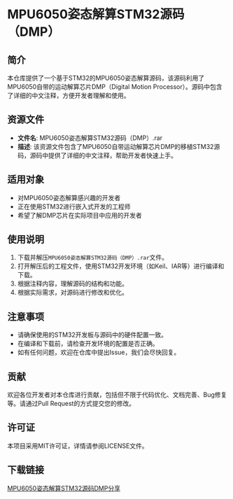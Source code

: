 # MPU6050姿态解算STM32源码（DMP）

## 简介
本仓库提供了一个基于STM32的MPU6050姿态解算源码，该源码利用了MPU6050自带的运动解算芯片DMP（Digital Motion Processor）。源码中包含了详细的中文注释，方便开发者理解和使用。

## 资源文件
- **文件名**: MPU6050姿态解算STM32源码（DMP）.rar
- **描述**: 该资源文件包含了MPU6050自带运动解算芯片DMP的移植STM32源码，源码中提供了详细的中文注释，帮助开发者快速上手。

## 适用对象
- 对MPU6050姿态解算感兴趣的开发者
- 正在使用STM32进行嵌入式开发的工程师
- 希望了解DMP芯片在实际项目中应用的开发者

## 使用说明
1. 下载并解压`MPU6050姿态解算STM32源码（DMP）.rar`文件。
2. 打开解压后的工程文件，使用STM32开发环境（如Keil、IAR等）进行编译和下载。
3. 根据注释内容，理解源码的结构和功能。
4. 根据实际需求，对源码进行修改和优化。

## 注意事项
- 请确保使用的STM32开发板与源码中的硬件配置一致。
- 在编译和下载前，请检查开发环境的配置是否正确。
- 如有任何问题，欢迎在仓库中提出Issue，我们会尽快回复。

## 贡献
欢迎各位开发者对本仓库进行贡献，包括但不限于代码优化、文档完善、Bug修复等。请通过Pull Request的方式提交您的修改。

## 许可证
本项目采用MIT许可证，详情请参阅LICENSE文件。

## 下载链接

[MPU6050姿态解算STM32源码DMP分享](https://pan.quark.cn/s/7fa55bb05fb3)